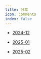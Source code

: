 ```yaml
---
title: 分享
icon: comments
index: false
---
```




- [2024-12](2024-12/README.md)

- [2025-01](2025-01/README.md)

- [2025-02](2025-02/README.md)
